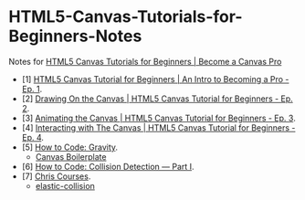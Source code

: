 # HTML5-Canvas-Tutorials-for-Beginners-Notes
Notes for [HTML5 Canvas Tutorials for Beginners | Become a Canvas Pro](https://www.youtube.com/playlist?list=PLpPnRKq7eNW3We9VdCfx9fprhqXHwTPXL)


* [1] [HTML5 Canvas Tutorial for Beginners | An Intro to Becoming a Pro - Ep. 1](https://www.youtube.com/watch?v=EO6OkltgudE). 
* [2] [Drawing On the Canvas | HTML5 Canvas Tutorial for Beginners - Ep. 2](https://www.youtube.com/watch?v=83L6B13ixQ0).
* [3] [Animating the Canvas | HTML5 Canvas Tutorial for Beginners - Ep. 3](https://www.youtube.com/watch?v=yq2au9EfeRQ).
* [4] [Interacting with The Canvas | HTML5 Canvas Tutorial for Beginners - Ep. 4](https://www.youtube.com/watch?v=vxljFhP2krI).
* [5] [How to Code: Gravity](https://www.youtube.com/watch?v=3b7FyIxWW94).
  * [Canvas Boilerplate](https://github.com/christopher4lis/canvas-boilerplate)
* [6] [How to Code: Collision Detection — Part I](https://www.youtube.com/watch?v=XYzA_kPWyJ8).
* [7] [Chris Courses](https://www.youtube.com/watch?v=789weryntzM).
  * [elastic-collision](https://gist.github.com/christopher4lis/f9ccb589ee8ecf751481f05a8e59b1dc)
